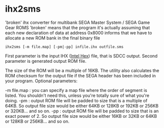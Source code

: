 ihx2sms
=======

'broken' ihx converter for multibank SEGA Master System / SEGA Game Gear ROMS
'broken' means that the program it's actually assuming that each new declaration of data at address 0x8000 informs that we have to allocate a new ROM bank in the final binary file

```
ihx2sms [-m file.map] [-pm|-pp] infile.ihx outfile.sms
```

First parameter is the input IHX ([Intel Hex](https://en.wikipedia.org/wiki/Intel_HEX)) file, that is SDCC output. Second parameter is generated output ROM file.

The size of the ROM will be a multiple of 16KB. The utility also calculates the ROM checksum for the output file if the SEGA header has been included in your program.
Optional parameters:

-m file.map : you can specify a map file where the order of segment is listed. You shouldn't need this, unless you're totally sure of what you're doing.
-pm         : output ROM file will be padded to size that is a multiple of 64KB. So output file size would be either 64KB or 128KB or 192KB or 256KB or 320KB... and so on.
-pp         : output ROM file will be padded to size that is an exact power of 2. So output file size would be either 16KB or 32KB or 64KB or 128KB or 256KB... and so on.


